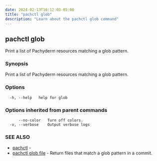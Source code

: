 ```yaml
---
date: 2024-02-13T16:12:03-05:00
title: "pachctl glob"
description: "Learn about the pachctl glob command"
---
```


## pachctl glob

Print a list of Pachyderm resources matching a glob pattern.

### Synopsis

Print a list of Pachyderm resources matching a glob pattern.

### Options

```
  -h, --help   help for glob
```

### Options inherited from parent commands

```
      --no-color   Turn off colors.
  -v, --verbose    Output verbose logs
```

### SEE ALSO

* [pachctl](../pachctl)	 - 
* [pachctl glob file](../pachctl_glob_file)	 - Return files that match a glob pattern in a commit.

